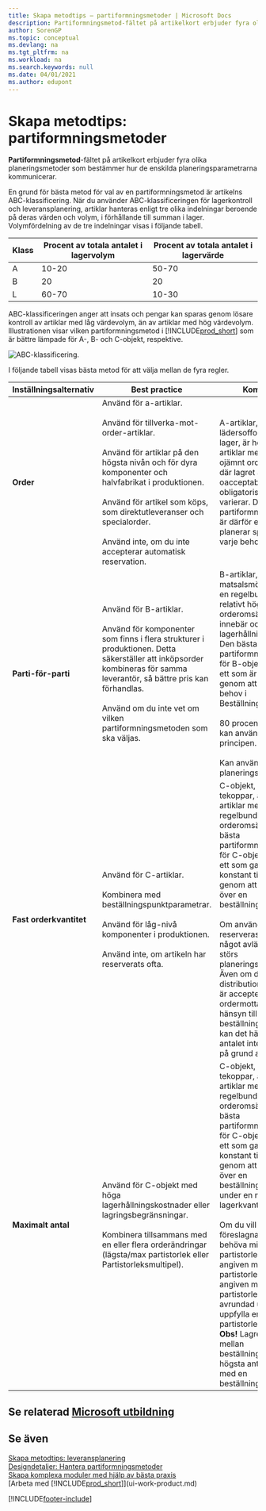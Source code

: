 ```yaml
---
title: Skapa metodtips – partiformningsmetoder | Microsoft Docs
description: Partiformningsmetod-fältet på artikelkort erbjuder fyra olika planeringsmetoder som bestämmer hur de enskilda planeringsparametrarna kommunicerar.
author: SorenGP
ms.topic: conceptual
ms.devlang: na
ms.tgt_pltfrm: na
ms.workload: na
ms.search.keywords: null
ms.date: 04/01/2021
ms.author: edupont
---
```

# Skapa metodtips: partiformningsmetoder

**Partiformningsmetod**-fältet på artikelkort erbjuder fyra olika planeringsmetoder som bestämmer hur de enskilda planeringsparametrarna kommunicerar.  

En grund för bästa metod för val av en partiformningsmetod är artikelns ABC-klassificering. När du använder ABC-klassificeringen för lagerkontroll och leveransplanering, artiklar hanteras enligt tre olika indelningar beroende på deras värden och volym, i förhållande till summan i lager. Volymfördelning av de tre indelningar visas i följande tabell.

|Klass|Procent av totala antalet i lagervolym|Procent av totala antalet i lagervärde|
|-----|-----------------------------|----------------------------|
|A|10-20|50-70|
|B|20|20|
|L|60-70|10-30|

ABC-klassificeringen anger att insats och pengar kan sparas genom lösare kontroll av artiklar med låg värdevolym, än av artiklar med hög värdevolym. Illustrationen visar vilken partiformningsmetod i [!INCLUDE[prod_short](includes/prod_short.md)] som är bättre lämpade för A-, B- och C-objekt, respektive.

![ABC-klassificering.](media/abc_classification.png "abc_classification")

I följande tabell visas bästa metod för att välja mellan de fyra regler.  

|Inställningsalternativ|Best practice|Kommentar|  
|------------------|-------------------|-------------|  
|**Order**|Använd för a-artiklar.<br /><br /> Använd för tillverka-mot-order-artiklar.<br /><br /> Använd för artiklar på den högsta nivån och för dyra komponenter och halvfabrikat i produktionen.<br /><br /> Använd för artikel som köps, som direktutleveranser och specialorder.<br /><br /> Använd inte, om du inte accepterar automatisk reservation.|A-artiklar, till exempel lädersoffor i ett möbler lager, är högvärderade artiklar med låg, och ojämnt orderomsättning där lagret är oacceptabelt, eller de obligatoriska attributen varierar. Den bästa partiformningsmetoden är därför en som planerar specifikt för varje behov.|  
|**Parti-för-parti**|Använd för B-artiklar.<br /><br /> Använd för komponenter som finns i flera strukturer i produktionen. Detta säkerställer att inköpsorder kombineras för samma leverantör, så bättre pris kan förhandlas.<br /><br /> Använd om du inte vet om vilken partiformningsmetoden som ska väljas.|B-artiklar, till exempel matsalsmöbelstolar, har en regelbunden och relativt hög orderomsättning men innebär också höga lagerhållningskostnader. Den bästa partiformningsmetoden för B-objekt är därför ett som är ekonomisk, genom att sammanföra behov i Beställningscykeln.<br /><br /> 80 procent av artiklar kan använda den här principen.<br /><br /> Kan användas, utan planeringsparametrar.|  
|**Fast orderkvantitet**|Använd för C-artiklar.<br /><br /> Kombinera med beställningspunktparametrar.<br /><br /> Använd för låg-nivå komponenter i produktionen.<br /><br /> Använd inte, om artikeln har reserverats ofta.|C-objekt, till exempel tekoppar, är låg-värde artiklar med hög, och regelbunden orderomsättning. Den bästa partiformningsmetoden för C-objekt är därför ett som garanterar konstant tillgänglighet, genom att alltid hålla sig över en beställningspunkt.<br /><br /> Om användaren reserveras ett antal för något avlägset behov, störs planeringsgrunden. Även om den planerade distributionslagernivån är accepterad av ordermottagaren med hänsyn till beställningspunkten, kan det hända att antalet inte är tillgängligt på grund av reservation.|  
|**Maximalt antal**|Använd för C-objekt med höga lagerhållningskostnader eller lagringsbegränsningar.<br /><br /> Kombinera tillsammans med en eller flera orderändringar (lägsta/max partistorlek eller Partistorleksmultipel).|C-objekt, till exempel tekoppar, är låg-värde artiklar med hög, och regelbunden orderomsättning. Den bästa partiformningsmetoden för C-objekt är därför ett som garanterar konstant tillgänglighet, genom att alltid hålla sig över en beställningspunkt, men under en maximal lagerkvantitet.<br /><br /> Om du vill ändra den föreslagna order, kan du behöva minska partistorleken till en angiven maximal partistorlek, öka till en angiven minimal partistorlek eller avrundad uppåt för att uppfylla en viss partistorleksmultipel. **Obs!** Lagret stannar då mellan beställningspunkt och högsta antal, om använd med en beställningspunkt.|  

## Se relaterad [Microsoft utbildning](/training/paths/replenish-items-dynamics-365-business-central/)

## Se även

 [Skapa metodtips: leveransplanering](setup-best-practices-supply-planning.md)  
 [Designdetaljer: Hantera partiformningsmetoder](design-details-handling-reordering-policies.md)  
 [Skapa komplexa moduler med hjälp av bästa praxis](set-up-complex-application-areas-using-best-practices.md)  
 [Arbeta med [!INCLUDE[prod_short](includes/prod_short.md)]](ui-work-product.md)


[!INCLUDE[footer-include](includes/footer-banner.md)]
